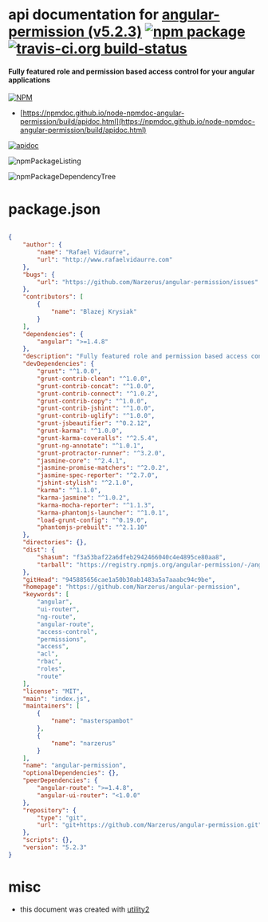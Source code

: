# api documentation for  [angular-permission (v5.2.3)](https://github.com/Narzerus/angular-permission)  [![npm package](https://img.shields.io/npm/v/npmdoc-angular-permission.svg?style=flat-square)](https://www.npmjs.org/package/npmdoc-angular-permission) [![travis-ci.org build-status](https://api.travis-ci.org/npmdoc/node-npmdoc-angular-permission.svg)](https://travis-ci.org/npmdoc/node-npmdoc-angular-permission)
#### Fully featured role and permission based access control for your angular applications

[![NPM](https://nodei.co/npm/angular-permission.png?downloads=true&downloadRank=true&stars=true)](https://www.npmjs.com/package/angular-permission)

- [https://npmdoc.github.io/node-npmdoc-angular-permission/build/apidoc.html](https://npmdoc.github.io/node-npmdoc-angular-permission/build/apidoc.html)

[![apidoc](https://npmdoc.github.io/node-npmdoc-angular-permission/build/screenCapture.buildCi.browser.%252Ftmp%252Fbuild%252Fapidoc.html.png)](https://npmdoc.github.io/node-npmdoc-angular-permission/build/apidoc.html)

![npmPackageListing](https://npmdoc.github.io/node-npmdoc-angular-permission/build/screenCapture.npmPackageListing.svg)

![npmPackageDependencyTree](https://npmdoc.github.io/node-npmdoc-angular-permission/build/screenCapture.npmPackageDependencyTree.svg)



# package.json

```json

{
    "author": {
        "name": "Rafael Vidaurre",
        "url": "http://www.rafaelvidaurre.com"
    },
    "bugs": {
        "url": "https://github.com/Narzerus/angular-permission/issues"
    },
    "contributors": [
        {
            "name": "Blazej Krysiak"
        }
    ],
    "dependencies": {
        "angular": ">=1.4.8"
    },
    "description": "Fully featured role and permission based access control for your angular applications",
    "devDependencies": {
        "grunt": "^1.0.0",
        "grunt-contrib-clean": "^1.0.0",
        "grunt-contrib-concat": "^1.0.0",
        "grunt-contrib-connect": "^1.0.2",
        "grunt-contrib-copy": "^1.0.0",
        "grunt-contrib-jshint": "^1.0.0",
        "grunt-contrib-uglify": "^1.0.0",
        "grunt-jsbeautifier": "^0.2.12",
        "grunt-karma": "^1.0.0",
        "grunt-karma-coveralls": "^2.5.4",
        "grunt-ng-annotate": "^1.0.1",
        "grunt-protractor-runner": "^3.2.0",
        "jasmine-core": "^2.4.1",
        "jasmine-promise-matchers": "^2.0.2",
        "jasmine-spec-reporter": "^2.7.0",
        "jshint-stylish": "^2.1.0",
        "karma": "^1.1.0",
        "karma-jasmine": "^1.0.2",
        "karma-mocha-reporter": "^1.1.3",
        "karma-phantomjs-launcher": "^1.0.1",
        "load-grunt-config": "^0.19.0",
        "phantomjs-prebuilt": "^2.1.10"
    },
    "directories": {},
    "dist": {
        "shasum": "f3a53baf22a6dfeb2942466040c4e4895ce80aa8",
        "tarball": "https://registry.npmjs.org/angular-permission/-/angular-permission-5.2.3.tgz"
    },
    "gitHead": "945885656cae1a50b30ab1483a5a7aaabc94c9be",
    "homepage": "https://github.com/Narzerus/angular-permission",
    "keywords": [
        "angular",
        "ui-router",
        "ng-route",
        "angular-route",
        "access-control",
        "permissions",
        "access",
        "acl",
        "rbac",
        "roles",
        "route"
    ],
    "license": "MIT",
    "main": "index.js",
    "maintainers": [
        {
            "name": "masterspambot"
        },
        {
            "name": "narzerus"
        }
    ],
    "name": "angular-permission",
    "optionalDependencies": {},
    "peerDependencies": {
        "angular-route": ">=1.4.8",
        "angular-ui-router": "<1.0.0"
    },
    "repository": {
        "type": "git",
        "url": "git+https://github.com/Narzerus/angular-permission.git"
    },
    "scripts": {},
    "version": "5.2.3"
}
```



# misc
- this document was created with [utility2](https://github.com/kaizhu256/node-utility2)

